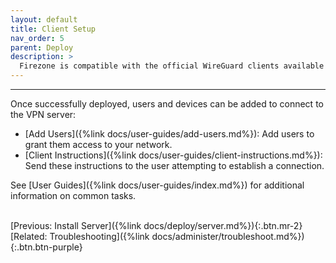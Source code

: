 ```yaml
---
layout: default
title: Client Setup
nav_order: 5
parent: Deploy
description: >
  Firezone is compatible with the official WireGuard clients available for all major platforms.
---
```

---
Once successfully deployed, users and devices can be added to
connect to the VPN server:

* [Add Users]({%link docs/user-guides/add-users.md%}):
Add users to grant them access to your network.
* [Client Instructions]({%link docs/user-guides/client-instructions.md%}):
Send these instructions to the user attempting to establish a connection.

See [User Guides]({%link docs/user-guides/index.md%})
for additional information on common tasks.

\
[Previous: Install Server]({%link docs/deploy/server.md%}){:.btn.mr-2}
[Related: Troubleshooting]({%link docs/administer/troubleshoot.md%}){:.btn.btn-purple}
